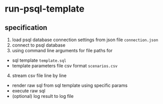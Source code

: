 # run-psql-template

## specification

1. load psql database connection settings from json file `connection.json`
2. connect to psql database
3. using command line arguments for file paths for
  - sql template `template.sql`
  - template parameters file csv format `scenarios.csv`
4. stream csv file line by line
  - render raw sql from sql template using specific params
  - execute raw sql
  - (optional) log result to log file